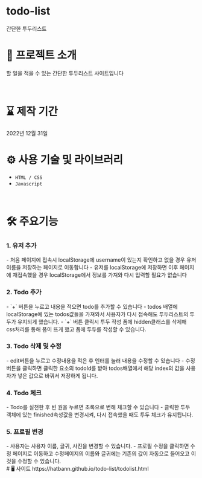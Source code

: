 # todo-list
간단한 투두리스트
<br>


# 📄 프로젝트 소개
할 일을 적을 수 있는 간단한 투두리스트 사이트입니다


<br>

# ⌛ 제작 기간
2022년 12월 31일
<br>

# ⚙ 사용 기술 및 라이브러리
- `HTML / CSS`
- `Javascript`

<br>

# 🛠 주요기능
<h3>1. 유저 추가</h3>
- 처음 페이지에 접속시 localStorage에 username이 있는지 확인하고 없을 경우 유저이름을 저장하는 페이지로 이동합니다
- 유저를 localStorage에 저장하면 이후 페이지에 재접속했을 경우 localStorage에서 정보를 가져와 다시 입력할 필요가 없습니다

<h3>2. Todo 추가</h3>
- `+` 버튼을 누르고 내용을 적으면 todo를 추가할 수 있습니다
- todos 배열에 localStorage에 있는 todos값들을 가져와서 사용자가 다시 접속해도 투두리스트의 투두가 유지되게 했습니다.
- `+` 버튼 클릭시 투두 작성 폼에 hidden클래스를 삭제해 css처리를 통해 폼이 뜨게 했고 폼에 투두를 작성할 수 있습니다.
<h3>3. Todo 삭제 및 수정</h3>- edit버튼을 누르고 수정내용을 적은 후 엔터를 눌러 내용을 수정할 수 있습니다
- 수정 버튼을 클릭하면 클릭한 요소의 todoId를 받아 todos배열에서 해당 index의 값을 사용자가 넣은 값으로 바꿔서 저장하게 됩니다. 
<h3>4. Todo 체크</h3>
- Todo를 실천한 후 빈 원을 누르면 초록으로 변해 체크할 수 있습니다
- 클릭한 투두 객체에 있는 finished속성값을 변경시켜, 다시 접속했을 때도 투두 체크가 유지됩니다.
<h3>5. 프로필 변경</h3>
- 사용자는 사용자 이름, 글귀, 사진을 변경할 수 있습니다.
- 프로필 수정을 클릭하면 수정 페이지로 이동하고 수정페이지의 이름와 글귀에는 기존의 값이 자동으로 들어오고 이것을 수정할 수 있습니다.

<br>
#  🖥 사이트
https://hatbann.github.io/todo-list/todolist.html


